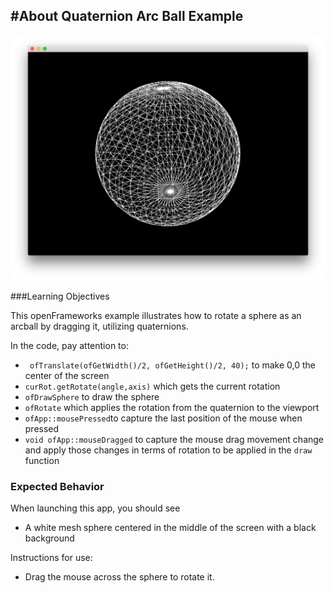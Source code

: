 #About Quaternion Arc Ball Example
--
![Screenshot of Example](quaternionArcBallExample.png)

###Learning Objectives

This openFrameworks example illustrates how to rotate a sphere as an arcball by dragging it, utilizing quaternions.


In the code, pay attention to:

* ```  ofTranslate(ofGetWidth()/2, ofGetHeight()/2, 40); ``` to make 0,0 the center of the screen 
* ```curRot.getRotate(angle,axis)``` which gets the current rotation 
* ```ofDrawSphere``` to draw the sphere
* ```ofRotate``` which applies the rotation from the quaternion to the viewport 
* ```ofApp::mousePressed```to capture the last position of the mouse when pressed
* ```void ofApp::mouseDragged``` to capture the mouse drag movement change and apply those changes in terms of rotation to be applied in the ```draw``` function


### Expected Behavior

When launching this app, you should see 

* A white mesh sphere centered in the middle of the screen with a black background

Instructions for use:

* Drag the mouse across the sphere to rotate it.


